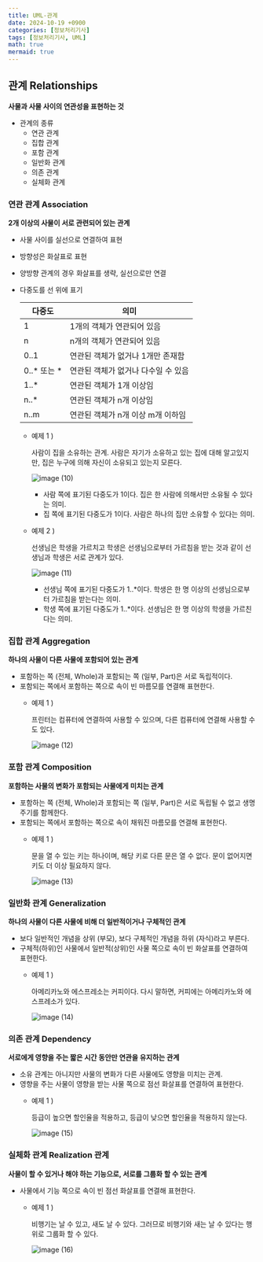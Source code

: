```yaml
---
title: UML-관계
date: 2024-10-19 +0900
categories: [정보처리기사]
tags: [정보처리기사, UML]
math: true
mermaid: true
---
```


## 관계 Relationships

**사물과 사물 사이의 연관성을 표현하는 것**

- 관계의 종류
    - 연관 관계
    - 집합 관계
    - 포함 관계
    - 일반화 관계
    - 의존 관계
    - 실체화 관계

### 연관 관계 Association

**2개 이상의 사물이 서로 관련되어 있는 관계**

- 사물 사이를 실선으로 연결하여 표현
- 방향성은 화살표로 표현
- 양방향 관계의 경우 화살표를 생략, 실선으로만 연결
- 다중도를 선 위에 표기
    
    | **다중도** | **의미** |
    | ----------- | ----------------------------------- |
    | 1           | 1개의 객체가 연관되어 있음          |
    | n           | n개의 객체가 연관되어 있음          |
    | 0..1        | 연관된 객체가 없거나 1개만 존재함   |
    | 0..* 또는 * | 연관된 객체가 없거나 다수일 수 있음 |
    | 1..*        | 연관된 객체가 1개 이상임            |
    | n..*        | 연관된 객체가 n개 이상임            |
    | n..m        | 연관된 객체가 n개 이상 m개 이하임   |

    - 예제 1 )
        
        사람이 집을 소유하는 관계. 사람은 자기가 소유하고 있는 집에 대해 알고있지만, 집은 누구에 의해 자신이 소유되고 있는지 모른다.
        
        ![image (10)](https://github.com/user-attachments/assets/a78a9161-b872-40ad-a9dc-1eecd3b410de)
        
        - 사람 쪽에 표기된 다중도가 1이다. 집은 한 사람에 의해서만 소유될 수 있다는 의미.
        - 집 쪽에 표기된 다중도가 1이다. 사람은 하나의 집만 소유할 수 있다는 의미.
    - 예제 2 )
        
        선생님은 학생을 가르치고 학생은 선생님으로부터 가르침을 받는 것과 같이 선생님과 학생은 서로 관계가 있다.
        
        ![image (11)](https://github.com/user-attachments/assets/954ce90c-4199-47a1-81ae-dfdefac30b81)

        - 선생님 쪽에 표기된 다중도가 1..*이다. 학생은 한 명 이상의 선생님으로부터  가르침을 받는다는 의미.
        - 학생 쪽에 표기된 다중도가 1..*이다. 선생님은 한 명 이상의 학생을 가르친다는 의미.

### 집합 관계 Aggregation

**하나의 사물이 다른 사물에 포함되어 있는 관계**

- 포함하는 쪽 (전체, Whole)과 포함되는 쪽 (일부, Part)은 서로 독립적이다.
- 포함되는 쪽에서 포함하는 쪽으로 속이 빈 마름모를 연결해 표현한다.
    - 예제 1 )
        
        프린터는 컴퓨터에 연결하여 사용할 수 있으며, 다른 컴퓨터에 연결해 사용할 수도 있다.
        
        ![image (12)](https://github.com/user-attachments/assets/10282ebe-fe32-4665-8a3f-e975f4d7546b)
        

### 포함 관계 Composition

**포함하는 사물의 변화가 포함되는 사물에게 미치는 관계**

- 포함하는 쪽 (전체, Whole)과 포함되는 쪽 (일부, Part)은 서로 독립될 수 없고 생명주기를 함께한다.
- 포함되는 쪽에서 포함하는 쪽으로 속이 채워진 마름모를 연결해 표현한다.
    - 예제 1 )
        
        문을 열 수 있는 키는 하나이며, 해당 키로 다른 문은 열 수 없다. 문이 없어지면 키도 더 이상 필요하지 않다.
        
        ![image (13)](https://github.com/user-attachments/assets/b1bed580-4bf5-4aea-97cb-80601fe5c2f5)


### 일반화 관계 Generalization

**하나의 사물이 다른 사물에 비해 더 일반적이거나 구체적인 관계**

- 보다 일반적인 개념을 상위 (부모), 보다 구체적인 개념을 하위 (자식)라고 부른다.
- 구체적(하위)인 사물에서 일반적(상위)인 사물 쪽으로 속이 빈 화살표를 연결하여 표현한다.
    - 예제 1 )
        
        아메리카노와 에스프레소는 커피이다. 다시 말하면, 커피에는 아메리카노와 에스프레소가 있다.
        
        ![image (14)](https://github.com/user-attachments/assets/84327445-6090-4fb2-b73f-ad14fbbb8a42)
        

### 의존 관계 Dependency

**서로에게 영향을 주는 짧은 시간 동안만 연관을 유지하는  관계**

- 소유 관계는 아니지만 사물의 변화가 다른 사물에도 영향을 미치는 관계.
- 영향을 주는 사물이 영향을 받는 사물 쪽으로 점선 화살표를 연결하여 표현한다.
    - 예제 1 )
        
        등급이 높으면 할인율을 적용하고, 등급이 낮으면 할인율을 적용하지 않는다.
        
        ![image (15)](https://github.com/user-attachments/assets/e488a0a1-05f6-44a4-a431-64c12226d103)
        

### 실체화 관계 Realization 관계

**사물이 할 수 있거나 해야 하는 기능으로, 서로를 그룹화 할 수 있는 관계**

- 사물에서 기능 쪽으로 속이 빈 점선 화살표를 연결해 표현한다.
    - 예제 1 )
        
        비행기는 날 수 있고, 새도 날 수 있다. 그러므로 비행기와 새는 날 수 있다는 행위로 그룹화 할 수 있다.
        
        ![image (16)](https://github.com/user-attachments/assets/117212c8-a3fa-430e-bf1a-510611b72fdb)